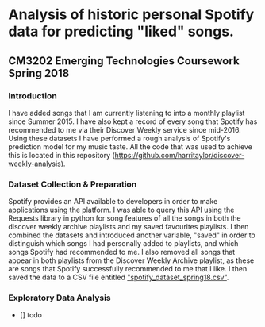 # Analysis of historic personal Spotify data for predicting "liked" songs.
## CM3202 Emerging Technologies Coursework Spring 2018

### Introduction
I have added songs that I am currently listening to into a monthly playlist since Summer 2015. I have also kept a record of every song that Spotify has recommended to me via their Discover Weekly service since mid-2016. Using these datasets I have performed a rough analysis of Spotify's prediction model for my music taste. All the code that was used to achieve this is located in this repository (https://github.com/harritaylor/discover-weekly-analysis).

### Dataset Collection & Preparation
Spotify provides an API available to developers in order to make applications using the platform. I was able to query this API using the Requests library in python for song features of all the songs in both the discover weekly archive playlists and my saved favourites playlists. I then combined the datasets and introduced another variable, "saved" in order to distinguish which songs I had personally added to playlists, and which songs Spotify had recommended to me. I also removed all songs that appear in both playlists from the Discover Weekly Archive playlist, as these are songs that Spotify successfully recommended to me that I like. I then saved the data to a CSV file entitled ["spotify\_dataset\_spring18.csv"]("https://github.com/harritaylor/discover-weekly-analysis/blob/master/Spotify_dataset_spring18.csv").

### Exploratory Data Analysis
- [] todo
